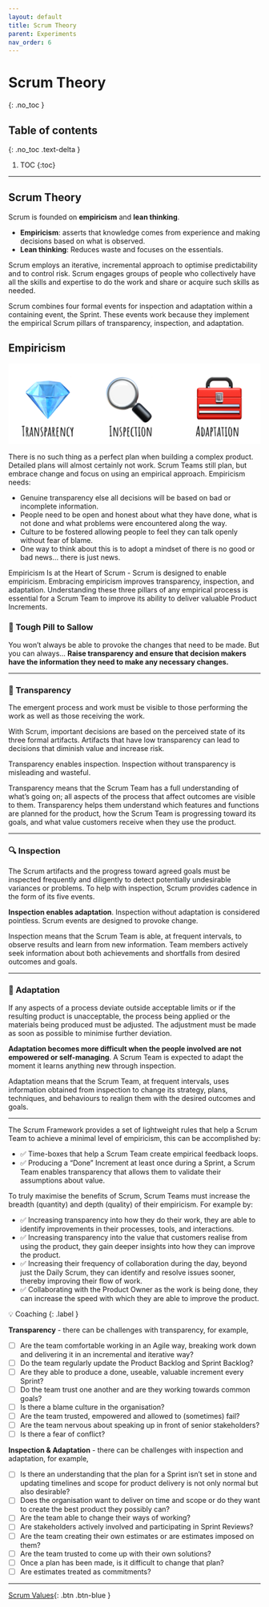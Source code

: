 ```yaml
---
layout: default
title: Scrum Theory
parent: Experiments
nav_order: 6
---
```

# Scrum Theory
{: .no_toc }

## Table of contents
{: .no_toc .text-delta }

1. TOC
{:toc}

---
## Scrum Theory

Scrum is founded on **empiricism** and **lean thinking**.

- **Empiricism**: asserts that knowledge comes from experience and making decisions based on what is observed.
- **Lean thinking**: Reduces waste and focuses on the essentials.

Scrum employs an iterative, incremental approach to optimise predictability and to control risk. Scrum engages groups of people who collectively have all the skills and expertise to do the work and share or acquire such skills as needed.

Scrum combines four formal events for inspection and adaptation within a containing event, the Sprint. These events work because they implement the empirical Scrum pillars of transparency, inspection, and adaptation.

## Empiricism

![](assets/scrum-theory-a8b2f700.png)

There is no such thing as a perfect plan when building a complex product. Detailed plans will almost certainly not work. Scrum Teams still plan, but embrace change and focus on using an empirical approach. Empiricism needs:

- Genuine transparency else all decisions will be based on bad or incomplete information.
- People need to be open and honest about what they have done, what is not done and what problems were encountered along the way.
- Culture to be fostered allowing people to feel they can talk openly without fear of blame.
- One way to think about this is to adopt a mindset of  there is no good or bad news… there is just news.

Empiricism Is at the Heart of Scrum - Scrum is designed to enable empiricism. Embracing empiricism improves transparency, inspection, and adaptation. Understanding these three pillars of any empirical process is essential for a Scrum Team to improve its ability to deliver valuable Product Increments.

### 💊 Tough Pill to Sallow

You won’t always be able to provoke the changes that need to be made. But you can always... **Raise transparency and ensure that decision makers have the information they need to make any necessary changes.**

---

### 💎 Transparency

The emergent process and work must be visible to those performing the work as well as those receiving the work.

With Scrum, important decisions are based on the perceived state of its three formal artifacts. Artifacts that have low transparency can lead to decisions that diminish value and increase risk.

Transparency enables inspection. Inspection without transparency is misleading and wasteful.

Transparency means that the Scrum Team has a full understanding of what’s going on; all aspects of the process that affect outcomes are visible to them. Transparency helps them understand which features and functions are planned for the product, how the Scrum Team is progressing toward its goals, and what value customers receive when they use the product.

---

### 🔍 Inspection

The Scrum artifacts and the progress toward agreed goals must be inspected frequently and diligently to detect potentially undesirable variances or problems. To help with inspection, Scrum provides cadence in the form of its five events.

**Inspection enables adaptation**. Inspection without adaptation is considered pointless. Scrum events are designed to provoke change.

Inspection means that the Scrum Team is able, at frequent intervals, to observe results and learn from new information. Team members actively seek information about both achievements and shortfalls from desired outcomes and goals.

---

### 🧰 Adaptation

If any aspects of a process deviate outside acceptable limits or if the resulting product is unacceptable, the process being applied or the materials being produced must be adjusted. The adjustment must be made as soon as possible to minimise further deviation.

**Adaptation becomes more difficult when the people involved are not empowered or self-managing**. A Scrum Team is expected to adapt the moment it learns anything new through inspection.

Adaptation means that the Scrum Team, at frequent intervals, uses information obtained from inspection to change its strategy, plans, techniques, and behaviours to realign them with the desired outcomes and goals.

---
The Scrum Framework provides a set of lightweight rules that help a Scrum Team to achieve a minimal level of empiricism, this can be accomplished by:

- ✅ Time-boxes that help a Scrum Team create empirical feedback loops.
- ✅ Producing a “Done” Increment at least once during a Sprint, a Scrum Team enables transparency that allows them to validate their assumptions about value.

To truly maximise the benefits of Scrum, Scrum Teams must increase the breadth (quantity) and depth (quality) of their empiricism. For example by:

- ✅ Increasing transparency into how they do their work, they are able to identify improvements in their processes, tools, and interactions.
- ✅ Increasing transparency into the value that customers realise from using the product, they gain deeper insights into how they can improve the product.
- ✅ Increasing their frequency of collaboration during the day, beyond just the Daily Scrum, they can identify and resolve issues sooner, thereby improving their flow of work.
- ✅ Collaborating with the Product Owner as the work is being done, they can increase the speed with which they are able to improve the product.

💡 Coaching
{: .label }

**Transparency** - there can be challenges with transparency, for example,

- [ ] Are the team comfortable working in an Agile way, breaking work down and delivering it in an incremental and iterative way?
- [ ] Do the team regularly update the Product Backlog and Sprint Backlog?
- [ ] Are they able to produce a done, useable, valuable increment every Sprint?
- [ ] Do the team trust one another and are they working towards common goals?
- [ ] Is there a blame culture in the organisation?
- [ ] Are the team trusted, empowered and allowed to (sometimes) fail?
- [ ] Are the team nervous about speaking up in front of senior stakeholders?
- [ ] Is there a fear of conflict?

**Inspection & Adaptation** - there can be challenges with inspection and adaptation, for example,

- [ ] Is there an understanding that the plan for a Sprint isn’t set in stone and updating timelines and scope for product delivery is not only normal but also desirable?
- [ ] Does the organisation want to deliver on time and scope or do they want to create the best product they possibly can?
- [ ] Are the team able to change their ways of working?
- [ ] Are stakeholders actively involved and participating in Sprint Reviews?
- [ ] Are the team creating their own estimates or are estimates imposed on them?
- [ ] Are the team trusted to come up with their own solutions?
- [ ] Once a plan has been made, is it difficult to change that plan?
- [ ] Are estimates treated as commitments?

---

[Scrum Values](https://iamjackreed.github.io/psm/docs/understanding-and-applying-scrum/scrum-values/){: .btn .btn-blue }

